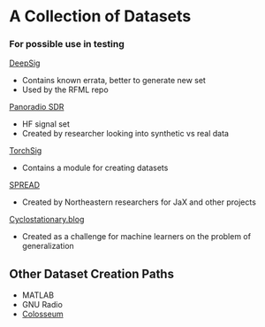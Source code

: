 # A Collection of Datasets
### For possible use in testing

[DeepSig](https://www.deepsig.ai/datasets/)
- Contains known errata, better to generate new set
- Used by the RFML repo

[Panoradio SDR](https://panoradio-sdr.de/radio-signal-classification-dataset/)
- HF signal set
- Created by researcher looking into synthetic vs real data

[TorchSig](https://torchsig.readthedocs.io/en/develop/)
- Contains a module for creating datasets

[SPREAD](https://sprite.ccs.neu.edu/datasets/SPREAD/)
- Created by Northeastern researchers for JaX and other projects

[Cyclostationary.blog](https://cyclostationary.blog/data-sets/)
- Created as a challenge for machine learners on the problem of generalization

## Other Dataset Creation Paths
- MATLAB
- GNU Radio
- [Colosseum](https://colosseum.sites.northeastern.edu/)